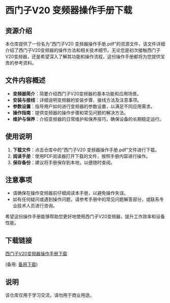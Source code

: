 # 西门子V20 变频器操作手册下载

## 资源介绍

本仓库提供了一份名为“西门子V20 变频器操作手册.pdf”的资源文件，该文件详细介绍了西门子V20变频器的操作方法和相关技术细节。无论您是初次接触西门子V20变频器，还是希望深入了解其功能和操作流程，这份操作手册都将为您提供宝贵的参考资料。

## 文件内容概述

- **变频器简介**：简要介绍西门子V20变频器的基本功能和应用场景。
- **安装与接线**：详细说明变频器的安装步骤、接线方法及注意事项。
- **参数设置**：指导用户如何进行变频器的参数设置，以满足不同应用需求。
- **操作指南**：提供变频器的操作步骤和常见问题的解决方法。
- **维护与保养**：介绍变频器的日常维护和保养技巧，确保设备的长期稳定运行。

## 使用说明

1. **下载文件**：点击仓库中的“西门子V20 变频器操作手册.pdf”文件进行下载。
2. **阅读手册**：使用PDF阅读器打开下载的文件，按照手册内容进行操作。
3. **保存备份**：建议将手册保存到本地，以便随时查阅。

## 注意事项

- 请确保在操作变频器前仔细阅读本手册，以避免操作失误。
- 如有任何疑问或遇到操作问题，请参考手册中的常见问题解答部分，或联系专业技术人员进行咨询。

希望这份操作手册能够帮助您更好地使用西门子V20变频器，提升工作效率和设备性能。

## 下载链接
[西门子V20变频器操作手册下载]() 

(备用: [备用下载](https://pan.baidu.com/s/1Hs8jyBOj63yDgIylMFydhQ?pwd=1234))

## 说明

该仓库仅用于学习交流，请勿用于商业用途。
